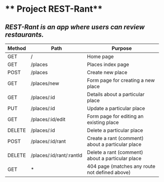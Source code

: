 # ** Project REST-Rant**

## ***REST-Rant is an app where users can review restaurants.***

| Method | Path | Purpose |
| ------ | ---- | ------- |   
| GET    | /    | Home page |
| GET    | /places | Places index page |
| POST   | /places | Create new place |
| GET    | /places/new | Form page for creating a new place |
| GET    | /places/:id | Details about a particular place |
| PUT    | /places/:id | Update a particular place |
| GET    | /places/:id/edit | Form page for editing an existing place |
| DELETE | /places/:id | Delete a particular place |
| POST   | /places/:id/rant | Create a rant (comment) about a particular place |
| DELETE | /places/:id/rant/:rantId | Delete a rant (comment) about a particular place |
| GET    | * | 404 page (matches any route not defined above) |
